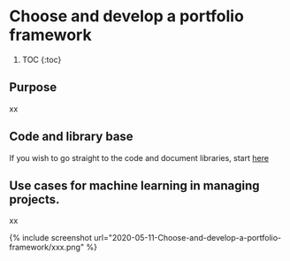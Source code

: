 # Choose and develop a portfolio framework

1. TOC
{:toc}

## Purpose
xx

## Code and library base
If you wish to go straight to the code and document libraries, start [here](https://github.com/lawrencerowland/Data-Model-for-Project-Frameworks)

## Use cases for machine learning in managing projects. 

xx

{% include screenshot url="2020-05-11-Choose-and-develop-a-portfolio-framework/xxx.png" %}
